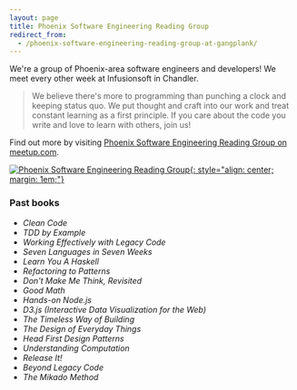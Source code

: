 ```yaml
---
layout: page
title: Phoenix Software Engineering Reading Group
redirect_from:
  - /phoenix-software-engineering-reading-group-at-gangplank/
---
```

We're a group of Phoenix-area software engineers and developers! We meet every other week at Infusionsoft in Chandler.

> We believe there's more to programming than punching a clock and keeping status quo. We put thought and craft into our work and treat constant learning as a first principle. If you care about the code you write and love to learn with others, join us!

Find out more by visiting [Phoenix Software Engineering Reading Group on meetup.com][meetup].

[![Phoenix Software Engineering Reading Group](https://photos.smugmug.com/photos/i-ZcfmrHS/0/bf9f0ef1/M/i-ZcfmrHS-M.jpg){: style="align: center; margin: 1em;"}][meetup]

<a name="past-books" />

### Past books

* *Clean Code*
* *TDD by Example*
* *Working Effectively with Legacy Code*
* *Seven Languages in Seven Weeks*
* *Learn You A Haskell*
* *Refactoring to Patterns*
* *Don't Make Me Think, Revisited*
* *Good Math*
* *Hands-on Node.js*
* *D3.js (Interactive Data Visualization for the Web)*
* *The Timeless Way of Building*
* *The Design of Everyday Things*
* *Head First Design Patterns*
* *Understandi­ng Computation*
* *Release It!*
* *Beyond Legacy Code*
* *The Mikado Method*

[1]: http://contact.codeaweso.me/
[meetup]: http://www.meetup.com/Phoenix-Software-Engineering-Reading-Group/
